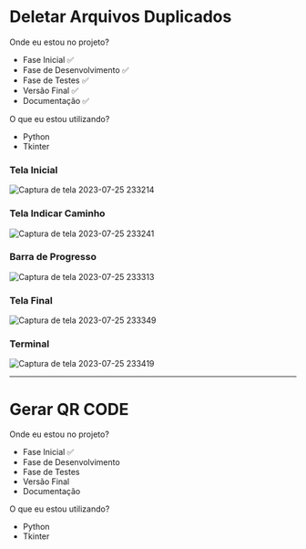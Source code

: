 # Deletar Arquivos Duplicados

Onde eu estou no projeto?
- Fase Inicial ✅
- Fase de Desenvolvimento ✅
- Fase de Testes ✅
- Versão Final ✅
- Documentação ✅

O que eu estou utilizando?
- Python
- Tkinter


### Tela Inicial
![Captura de tela 2023-07-25 233214](https://github.com/DevLucasFontoura/Painel/assets/129316526/7c559632-e28b-4c50-8d0d-d3c091d958db)


### Tela Indicar Caminho 
![Captura de tela 2023-07-25 233241](https://github.com/DevLucasFontoura/Painel/assets/129316526/52eb5d2d-f21b-4c1b-96b0-636d1b469fac)


### Barra de Progresso
![Captura de tela 2023-07-25 233313](https://github.com/DevLucasFontoura/Painel/assets/129316526/b884b570-b1b4-4d37-bdf7-77bbabed2adb)


### Tela Final
![Captura de tela 2023-07-25 233349](https://github.com/DevLucasFontoura/Painel/assets/129316526/7025eda4-fcaf-4270-9611-6f60f1999227)


### Terminal
![Captura de tela 2023-07-25 233419](https://github.com/DevLucasFontoura/Painel/assets/129316526/9d2d6f0b-d0ed-490a-8ba6-cd53c67b21b5)



---------------------------------------------------------------------------------------------------------------------------------------

# Gerar QR CODE

Onde eu estou no projeto?
- Fase Inicial ✅
- Fase de Desenvolvimento 
- Fase de Testes 
- Versão Final 
- Documentação 

O que eu estou utilizando?
- Python
- Tkinter
